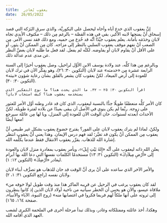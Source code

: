 ```yaml
---
title:  يعقوب يُغادِر
date:  26/05/2022
---
```


إنَّ يعقوب الذي خدع أباه وأخاه ليحصل على البكوريَّة، والذي سرق البَرَكة التي قصد إسحاق أنْ يمنحها لابنه الأكبر، بقي في هذه القصَّة – بالرغم مِن ذلك – مكتوف الأيدي تجاه لابان وخدَمَه بأمانة. يعلم يعقوب جيِّدًا أنَّه قد خُدِع مِن حميه، ومع ذلك فقد نسي الأمر. مِن الصعب أنْ نفهم موقف يعقوب السلبي بالنظر إلى مزاجه. كان مِن الممكن أنْ يثور، أو على الأقل أنْ يقاوم لابان أو يفاوضه. لكنَّه لم يفعل. لقد فعل ما طلبه لابان بغضِّ النظر عن مدى عدم عدالة ذلك.

وبالرغم مِن هذا كلِّه، عند ولادة يوسف الابن الأوَّل لراحيل، وصل يعقوب أخيرًا إلى السنة الرابعة عشرة مِن «خدمته» عند لابان (التكوين ٣٠: ٢٦)، وهو يفكِّر الآن في ترك لابان للعودة إلى أرض الميعاد. لكنَّ يعقوب كان يشعر بالقلق بشأن رعاية شؤون «بيته» (التكوين ٣٠: ٣٠).

`اقرأ التكوين ٣٠: ٢٥ – ٣٢. ما الذي يحدث هنا؟ ما نوع التفكير الذي يستخدمه يعقوب هنا؟ كيف استجاب لابان؟`

كان الأمر كلُّه منعطفًا طويلًا جدًّا بالنسبة ليعقوب، الذي كان قد غادر وطنه أوَّل الأمر للعثور على زوجة. ربَّما لم يكن ينوي في الأصل أن يبقى بعيدًا عن بلاده لفترة طويلة، لكنَّ الأحداث أبعدته لسنوات. حان الوقت الآن للعودة إلى المنزل، ويا لها مِن عائلة سيرجع معها أيضًا!

ولكنْ، لماذا لم يترك يعقوب لابان على الفور؟ يقترح خضوع يعقوب بشكل غير طبيعي أنَّ يعقوب مِن الممكن أنْ يكون قد تغيَّر؛ لقد فهم درس الإيمان. وهذا يعني أنَّ يعقوب انتظر إشارة الله للذهاب. يقرِّر يعقوب الانتقال فقط عندما يكلِّمه الله.

يعلن الله ذاته ليعقوب على أنَّه «إِلهُ بَيْتِ إِيلَ››، ويأمر يعقوب بمغادرة منزل لابان والعودة إلى «أَرْضِ مِيلاَدِكَ» (التكوين ٣١: ١٣) مستخدمًا الكلمات نفسها التي دعا الله بها أبرام ليغادر «أَرْضِكَ» (التكوين ١٢: ١).

والأمر الآخر الذي ساعده على أنْ يرى أنَّ الوقت قد حان للذهاب هو تصرُّف أبناء لابان ولابان نفسه (راجِع التكوين ٣١: ١، ٢).

«لقد كان يعقوب يرغب في الرحيل عن قريبه الماكر هذا منذ وقت طويل لولا خوفه من ملاقاة عيسو، والآن هو يحس أن الخطر سيأتيه من ناحية أولاد لابان الذين إذ كانوا ينظرون إلى ثروته على أنها ملكاً لهم فربما فكروا في اغتصابها منه» (روح النبوة، الآباء والأنبياء، صفحة ١٦٤، ١٦٥).

وهكذا، أخذ عائلته وممتلكاته وغادر، وبذلك تبدأ مرحلة أخرى في الملحمة الكبرى لشعب العهد الذي أقامه الله.